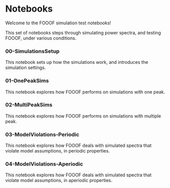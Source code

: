 # Notebooks

Welcome to the FOOOF simulation test notebooks!


This set of notebooks steps through simulating power spectra, and testing FOOOF, under various conditions.

### 00-SimulationsSetup

This notebook sets up how the simulations work, and introduces the simulation settings.

### 01-OnePeakSims

This notebook explores how FOOOF performs on simulations with one peak.

### 02-MultiPeakSims

This notebook explores how FOOOF performs on simulations with multiple peak.

### 03-ModelViolations-Periodic

This notebook explores how FOOOF deals with simulated spectra that violate model assumptions, in periodic properties.

### 04-ModelViolations-Aperiodic

This notebook explores how FOOOF deals with simulated spectra that violate model assumptions, in aperiodic properties.
